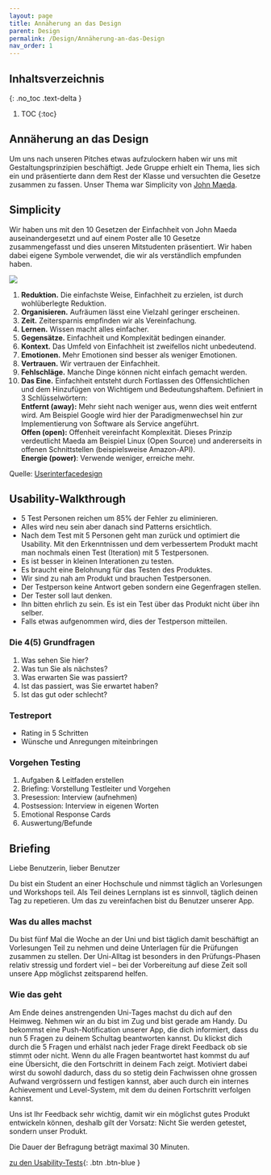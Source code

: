 ```yaml
---
layout: page
title: Annäherung an das Design
parent: Design
permalink: /Design/Annäherung-an-das-Design
nav_order: 1
---
```


## Inhaltsverzeichnis
{: .no_toc .text-delta }

1. TOC
{:toc}

## Annäherung an das Design
Um uns nach unseren Pitches etwas aufzulockern haben wir uns mit Gestaltungsprinzipien beschäftigt. Jede Gruppe erhielt ein Thema, lies sich ein und präsentierte dann dem Rest der Klasse und versuchten die Gesetze zusammen zu fassen. Unser Thema war Simplicity von [John Maeda](https://de.wikipedia.org/wiki/John_Maeda).

## Simplicity
Wir haben uns mit den 10 Gesetzen der Einfachheit von John Maeda auseinandergesetzt und auf einem Poster alle 10 Gesetze zusammengefasst und dies unseren Mitstudenten präsentiert. Wir haben dabei eigene Symbole verwendet, die wir als verständlich empfunden haben.

![](https://i.imgur.com/f3GPNCl.jpg)


1. **Reduktion.** Die einfachste Weise, Einfachheit zu erzielen, ist durch wohlüberlegte Reduktion.
2. **Organisieren.** Aufräumen lässt eine Vielzahl geringer erscheinen.
3. **Zeit.** Zeitersparnis empfinden wir als Vereinfachung.
4. **Lernen.** Wissen macht alles einfacher.
5. **Gegensätze.** Einfachheit und Komplexität bedingen einander.
6. **Kontext.** Das Umfeld von Einfachheit ist zweifellos nicht unbedeutend.
7. **Emotionen.** Mehr Emotionen sind besser als weniger Emotionen.
8. **Vertrauen.** Wir vertrauen der Einfachheit.
9. **Fehlschläge.** Manche Dinge können nicht einfach gemacht werden.
10. **Das Eine.** Einfachheit entsteht durch Fortlassen des Offensichtlichen und dem Hinzufügen von Wichtigem und Bedeutungshaftem. Definiert in 3 Schlüsselwörtern:</br>
**Entfernt (away):** Mehr sieht nach weniger aus, wenn dies weit entfernt wird. Am Beispiel Google wird hier der Paradigmenwechsel hin zur Implementierung von Software als Service angeführt.</br>
**Offen (open):** Offenheit vereinfacht Komplexität. Dieses Prinzip verdeutlicht Maeda am Beispiel Linux (Open Source) und andererseits in offenen Schnittstellen (beispielsweise Amazon-API).</br>
**Energie (power)**: Verwende weniger, erreiche mehr.

Quelle: 
[Userinterfacedesign](https://userinterfacedesign.ch/user-experience-design-die-gesetze-der-einfachheit/)



## Usability-Walkthrough
* 5 Test Personen reichen um 85% der Fehler zu eliminieren. 
* Alles wird neu sein aber danach sind Patterns ersichtlich.
* Nach dem Test mit 5 Personen geht man zurück und optimiert die Usability. Mit den Erkenntnissen und dem verbessertem Produkt macht man nochmals einen Test (Iteration) mit 5 Testpersonen. 
* Es ist besser in kleinen Interationen zu testen.
* Es braucht eine Belohnung für das Testen des Produktes.
* Wir sind zu nah am Produkt und brauchen Testpersonen.
* Der Testperson keine Antwort geben sondern eine Gegenfragen stellen.
* Der Tester soll laut denken.
* Ihn bitten ehrlich zu sein. Es ist ein Test über das Produkt nicht über ihn selber. 
* Falls etwas aufgenommen wird, dies der Testperson mitteilen.

### Die 4(5) Grundfragen
1. Was sehen Sie hier?
2. Was tun Sie als nächstes?
3. Was erwarten Sie was passiert?
4. Ist das passiert, was Sie erwartet haben?
5. Ist das gut oder schlecht?

### Testreport
* Rating in 5 Schritten
* Wünsche und Anregungen miteinbringen

### Vorgehen Testing
1. Aufgaben & Leitfaden erstellen
2. Briefing: Vorstellung Testleiter und Vorgehen
3. Presession: Interview (aufnehmen)
4. Postsession: Interview in eigenen Worten
5. Emotional Response Cards
6. Auswertung/Befunde


## Briefing
Liebe Benutzerin, lieber Benutzer

Du bist ein Student an einer Hochschule und nimmst täglich an Vorlesungen und Workshops teil. Als Teil deines Lernplans ist es sinnvoll, täglich deinen Tag zu repetieren. Um das zu vereinfachen bist du Benutzer unserer App.

### Was du alles machst
Du bist fünf Mal die Woche an der Uni und bist täglich damit beschäftigt an Vorlesungen Teil zu nehmen und deine Unterlagen für die Prüfungen zusammen zu stellen. Der Uni-Alltag ist besonders in den Prüfungs-Phasen relativ stressig und fordert viel – bei der Vorbereitung auf diese Zeit soll unsere App möglichst zeitsparend helfen.

### Wie das geht
Am Ende deines anstrengenden Uni-Tages machst du dich auf den Heimweg. Nehmen wir an du bist im Zug und bist gerade am Handy.
Du bekommst eine Push-Notification unserer App, die dich informiert, dass du nun 5 Fragen zu deinem Schultag beantworten kannst. Du klickst dich durch die 5 Fragen und erhälst nach jeder Frage direkt Feedback ob sie stimmt oder nicht. Wenn du alle Fragen beantwortet hast kommst du auf eine Übersicht, die den Fortschritt in deinem Fach zeigt. Motiviert dabei wirst du sowohl dadurch, dass du so stetig dein Fachwissen ohne grossen Aufwand vergrössern und festigen kannst, aber auch durch ein internes Achievement und Level-System, mit dem du deinen Fortschritt verfolgen kannst.

Uns ist Ihr Feedback sehr wichtig, damit wir ein möglichst gutes Produkt entwickeln können, deshalb gilt der Vorsatz: Nicht Sie werden getestet, sondern unser Produkt. 

Die Dauer der Befragung beträgt maximal 30 Minuten.



[zu den Usability-Tests](https://matthiasmeierkoch.github.io/hcd-documentation/Design/Usability-Tests){: .btn .btn-blue }
